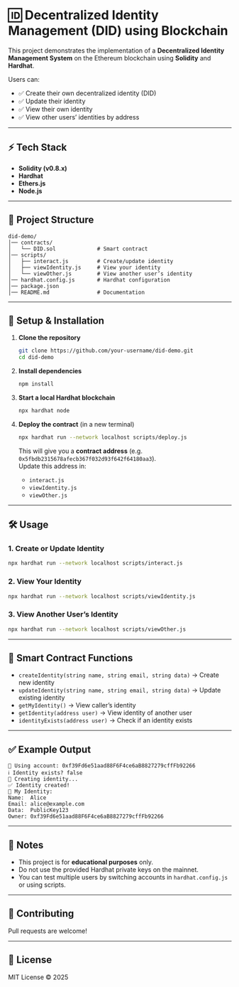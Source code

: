 # 🆔 Decentralized Identity Management (DID) using Blockchain  

This project demonstrates the implementation of a **Decentralized Identity Management System** on the Ethereum blockchain using **Solidity** and **Hardhat**.  

Users can:  
- ✅ Create their own decentralized identity (DID)  
- ✅ Update their identity  
- ✅ View their own identity  
- ✅ View other users’ identities by address  

---

## ⚡ Tech Stack  
- **Solidity (v0.8.x)**  
- **Hardhat**  
- **Ethers.js**  
- **Node.js**  

---

## 📂 Project Structure  

```
did-demo/
│── contracts/
│   └── DID.sol             # Smart contract
│── scripts/
│   ├── interact.js         # Create/update identity
│   ├── viewIdentity.js     # View your identity
│   └── viewOther.js        # View another user’s identity
│── hardhat.config.js       # Hardhat configuration
│── package.json
│── README.md               # Documentation
```

---

## 🚀 Setup & Installation  

1. **Clone the repository**  
   ```sh
   git clone https://github.com/your-username/did-demo.git
   cd did-demo
   ```

2. **Install dependencies**  
   ```sh
   npm install
   ```

3. **Start a local Hardhat blockchain**  
   ```sh
   npx hardhat node
   ```

4. **Deploy the contract** (in a new terminal)  
   ```sh
   npx hardhat run --network localhost scripts/deploy.js
   ```

   This will give you a **contract address** (e.g. `0x5fbdb2315678afecb367f032d93f642f64180aa3`).  
   Update this address in:  
   - `interact.js`  
   - `viewIdentity.js`  
   - `viewOther.js`  

---

## 🛠 Usage  

### 1. Create or Update Identity  
```sh
npx hardhat run --network localhost scripts/interact.js
```

### 2. View Your Identity  
```sh
npx hardhat run --network localhost scripts/viewIdentity.js
```

### 3. View Another User’s Identity  
```sh
npx hardhat run --network localhost scripts/viewOther.js
```

---

## 📜 Smart Contract Functions  

- `createIdentity(string name, string email, string data)` → Create new identity  
- `updateIdentity(string name, string email, string data)` → Update existing identity  
- `getMyIdentity()` → View caller’s identity  
- `getIdentity(address user)` → View identity of another user  
- `identityExists(address user)` → Check if an identity exists  

---

## ✅ Example Output  

```
🔑 Using account: 0xf39Fd6e51aad88F6F4ce6aB8827279cffFb92266
ℹ️ Identity exists? false
🚀 Creating identity...
✅ Identity created!
👤 My Identity:
Name:  Alice
Email: alice@example.com
Data:  PublicKey123
Owner: 0xf39Fd6e51aad88F6F4ce6aB8827279cffFb92266
```

---

## 📌 Notes  
- This project is for **educational purposes** only.  
- Do not use the provided Hardhat private keys on the mainnet.  
- You can test multiple users by switching accounts in `hardhat.config.js` or using scripts.  

---

## 🤝 Contributing  
Pull requests are welcome!  

---

## 📄 License  
MIT License © 2025  
